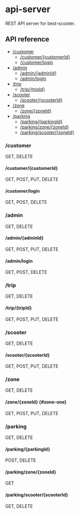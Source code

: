# api-server

REST API server for best-scooter.

## API reference

- [/customer](#customer)
  - [/customer/{customerId}](#customer-one)
  - [/customer/login](#customer-login)
- [/admin](#admin)
  - [/admin/{adminId}](#admin-one)
  - [/admin/login](#admin-login)
- [/trip](#trip)
  - [/trip/{tripId}](#trip-one)
- [/scooter](#scooter)
  - [/scooter/{scooterId}](#scooter-one)
- [/zone](#zone)
  - [/zone/{zoneId}](#zone-one)
- [/parking](#parking)
  - [/parking/{parkingId}](#parking-one)
  - [/parking/zone/{zoneId}](#parking-zone)
  - [/parking/scooter/{zoneId}](#parking-scooter)

### /customer

GET, DELETE

#### /customer/{customerId}

GET, POST, PUT, DELETE

#### /customer/login

GET, POST, DELETE

### /admin

GET, DELETE

#### /admin/{adminId}

GET, POST, PUT, DELETE

#### /admin/login

GET, POST, DELETE

### /trip

GET, DELETE

#### /trip/{tripId}

GET, POST, PUT, DELETE

### /scooter

GET, DELETE

#### /scooter/{scooterId}

GET, POST, PUT, DELETE

### /zone

GET, DELETE

#### /zone/{zoneId} {#zone-one}

GET, POST, PUT, DELETE

### /parking

GET, DELETE

#### /parking/{parkingId}

POST, DELETE

#### /parking/zone/{zoneId}

GET

#### /parking/scooter/{scooterId}

GET, DELETE
